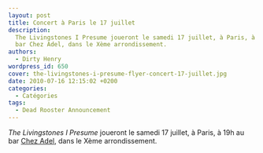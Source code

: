 ```yaml
---
layout: post
title: Concert à Paris le 17 juillet
description:
  The Livingstones I Presume joueront le samedi 17 juillet, à Paris, à 19h au
  bar Chez Adel, dans le Xème arrondissement.
authors:
  - Dirty Henry
wordpress_id: 650
cover: the-livingstones-i-presume-flyer-concert-17-juillet.jpg
date: 2010-07-16 12:15:02 +0200
categories:
  - Catégories
tags:
  - Dead Rooster Announcement
---
```


_The Livingstones I Presume_ joueront le samedi 17 juillet, à Paris, à 19h au
bar [Chez Adel](https://www.timeout.fr/paris/bar/chez-adel), dans le Xème
arrondissement.
